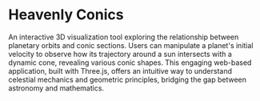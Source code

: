 # Heavenly Conics

An interactive 3D visualization tool exploring the relationship between planetary orbits and conic sections. Users can manipulate a planet's initial velocity to observe how its trajectory around a sun intersects with a dynamic cone, revealing various conic shapes. This engaging web-based application, built with Three.js, offers an intuitive way to understand celestial mechanics and geometric principles, bridging the gap between astronomy and mathematics.
